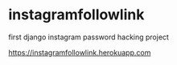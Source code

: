 # instagramfollowlink
first django instagram password hacking project

https://instagramfollowlink.herokuapp.com
